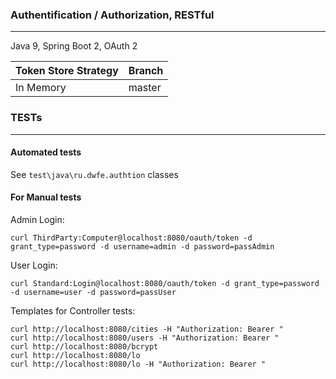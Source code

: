 ### Authentification / Authorization, RESTful
---
Java 9, Spring Boot 2, OAuth 2
<br>

| Token Store Strategy | Branch        |
|----------------------|---------------|
| In Memory            | master        |

### TESTs
---
#### Automated tests
See `test\java\ru.dwfe.authtion` classes
#### For Manual tests
Admin Login:
```
curl ThirdParty:Computer@localhost:8080/oauth/token -d grant_type=password -d username=admin -d password=passAdmin
```

User Login:
```
curl Standard:Login@localhost:8080/oauth/token -d grant_type=password -d username=user -d password=passUser
```

Templates for Controller tests:
```
curl http://localhost:8080/cities -H "Authorization: Bearer "
curl http://localhost:8080/users -H "Authorization: Bearer "
curl http://localhost:8080/bcrypt
curl http://localhost:8080/lo
curl http://localhost:8080/lo -H "Authorization: Bearer "
```
